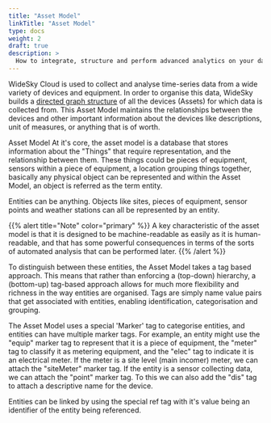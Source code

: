 ```yaml
---
title: "Asset Model"
linkTitle: "Asset Model"
type: docs
weight: 2
draft: true
description: >
  How to integrate, structure and perform advanced analytics on your data.
---
```


WideSky Cloud is used to collect and analyse time-series data from a wide variety of devices and equipment. In order to organise this data, WideSky builds a [directed graph structure](https://en.wikipedia.org/wiki/Directed_graph) of all the devices (Assets) for which data is collected from. This Asset Model maintains the relationships between the devices and other important information about the devices like descriptions, unit of measures, or anything that is of worth.

Asset Model
At it's core, the asset model is a database that stores information about the "Things" that require representation, and the relationship between them. These things could be pieces of equipment, sensors within a piece of equipment, a location grouping things together, basically any physical object can be represented and within the Asset Model, an object is referred as the term entity.

Entities can be anything. Objects like sites, pieces of equipment, sensor points and weather stations can all be represented by an entity.


{{% alert title="Note"  color="primary" %}} A key characteristic of the asset model is that it is designed to be machine-readable as easily as it is human-readable, and that has some powerful consequences in terms of the sorts of automated analysis that can be performed later.
{{% /alert %}}

To distinguish between these entities, the Asset Model takes a tag based approach. This means that rather than enforcing a (top-down) hierarchy, a (bottom-up) tag-based approach allows for much more flexibility and richness in the way entities are organised. Tags are simply name value pairs that get associated with entities, enabling identification, categorisation and grouping.

The Asset Model uses a special 'Marker' tag to categorise entities, and entities can have multiple marker tags. For example, an entity might use the "equip" marker tag to represent that it is a piece of equipment, the "meter" tag to classify it as metering equipment, and the "elec" tag to indicate it is an electrical meter. If the meter is a site level (main incomer) meter, we can attach the "siteMeter" marker tag. If the entity is a sensor collecting data, we can attach the "point" marker tag. To this we can also add the "dis" tag to attach a descriptive name for the device.

Entities can be linked by using the special ref tag with it's value being an identifier of the entity being referenced.
